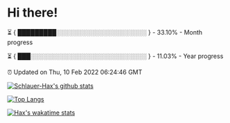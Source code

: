 # Hi there!

⏳ { █████████░░░░░░░░░░░░░░░░░░░░░ } - 33.10% - Month progress

⏳ { ███░░░░░░░░░░░░░░░░░░░░░░░░░░░ } - 11.03% - Year progress

⏰ Updated on Thu, 10 Feb 2022 06:24:46 GMT


[![Schlauer-Hax's github stats](https://github-readme-stats.vercel.app/api?username=Schlauer-Hax&show_icons=true&theme=dark&count_private=true)](https://github.com/Schlauer-Hax)


[![Top Langs](https://github-readme-stats.vercel.app/api/top-langs/?username=Schlauer-Hax&layout=compact&theme=dark)](https://github.com/Schlauer-Hax?tab=repositories)


[![Hax's wakatime stats](https://github-readme-stats.vercel.app/api/wakatime?username=Hax&theme=dark)](https://wakatime.com/@Hax)

